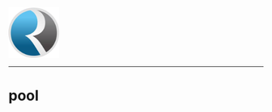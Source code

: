 <img src="https://raw.githubusercontent.com/RigoBlock/PR/master/1441400_10153552843930051_1897002707_n.png" width="100px" >

---

# pool
